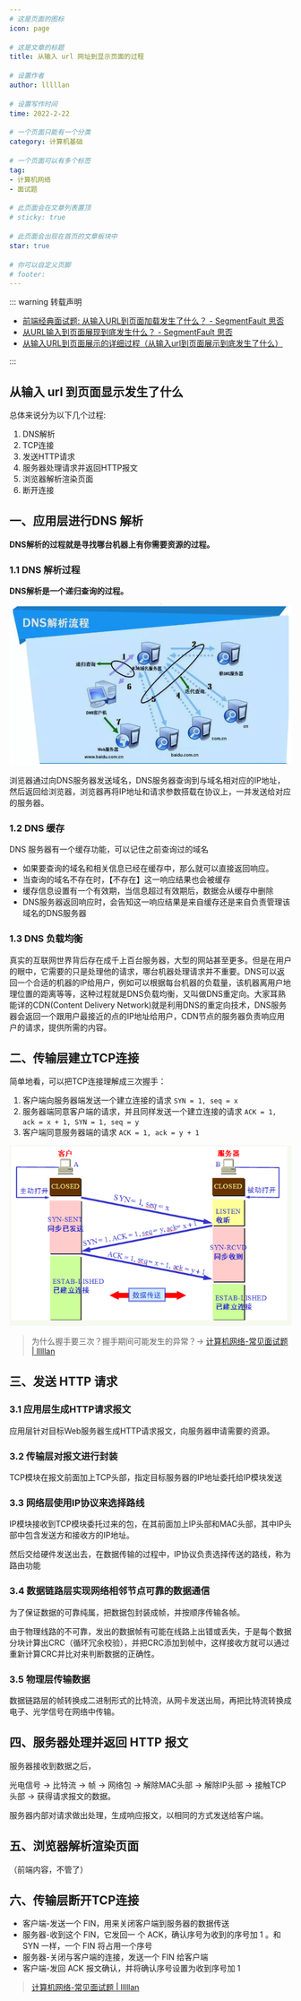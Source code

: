 ```yaml
---
# 这是页面的图标
icon: page

# 这是文章的标题
title: 从输入 url 网址到显示页面的过程

# 设置作者
author: lllllan

# 设置写作时间
time: 2022-2-22

# 一个页面只能有一个分类
category: 计算机基础

# 一个页面可以有多个标签
tag:
- 计算机网络
- 面试题

# 此页面会在文章列表置顶
# sticky: true

# 此页面会出现在首页的文章板块中
star: true

# 你可以自定义页脚
# footer: 
---
```




::: warning 转载声明

- [前端经典面试题: 从输入URL到页面加载发生了什么？ - SegmentFault 思否](https://segmentfault.com/a/1190000006879700)
- [从URL输入到页面展现到底发生什么？ - SegmentFault 思否](https://segmentfault.com/a/1190000017184701)
- [从输入URL到页面展示的详细过程（从输入url到页面展示到底发生了什么）](https://blog.csdn.net/qinian8/article/details/99081105)

:::



## 从输入 url 到页面显示发生了什么

总体来说分为以下几个过程:

1. DNS解析
2. TCP连接
3. 发送HTTP请求
4. 服务器处理请求并返回HTTP报文
5. 浏览器解析渲染页面
6. 断开连接



## 一、应用层进行DNS 解析

**DNS解析的过程就是寻找哪台机器上有你需要资源的过程。**



### 1.1 DNS 解析过程

**DNS解析是一个递归查询的过程。**



![preview](README.assets/view.png)



浏览器通过向DNS服务器发送域名，DNS服务器查询到与域名相对应的IP地址，然后返回给浏览器，浏览器再将IP地址和请求参数搭载在协议上，一并发送给对应的服务器。



### 1.2 DNS 缓存

DNS 服务器有一个缓存功能，可以记住之前查询过的域名

- 如果要查询的域名和相关信息已经在缓存中，那么就可以直接返回响应。
- 当查询的域名不存在时，【不存在】这一响应结果也会被缓存
- 缓存信息设置有一个有效期，当信息超过有效期后，数据会从缓存中删除
- DNS服务器返回响应时，会告知这一响应结果是来自缓存还是来自负责管理该域名的DNS服务器



### 1.3 DNS 负载均衡

真实的互联网世界背后存在成千上百台服务器，大型的网站甚至更多。但是在用户的眼中，它需要的只是处理他的请求，哪台机器处理请求并不重要。DNS可以返回一个合适的机器的IP给用户，例如可以根据每台机器的负载量，该机器离用户地理位置的距离等等，这种过程就是DNS负载均衡，又叫做DNS重定向。大家耳熟能详的CDN(Content Delivery Network)就是利用DNS的重定向技术，DNS服务器会返回一个跟用户最接近的点的IP地址给用户，CDN节点的服务器负责响应用户的请求，提供所需的内容。



## 二、传输层建立TCP连接



简单地看，可以把TCP连接理解成三次握手：

1. 客户端向服务器端发送一个建立连接的请求 `SYN = 1, seq = x`
2. 服务器端同意客户端的请求，并且同样发送一个建立连接的请求 `ACK = 1, ack = x + 1, SYN = 1, seq = y`
3. 客户端同意服务器端的请求 `ACK = 1, ack = y + 1`

![img](README.assets/0c9f470819684156cfdc27c682db4def.cf54da4f.png)



> 为什么握手要三次？握手期间可能发生的异常？-> [计算机网络-常见面试题 | lllllan](http://blog.lllllan.cn/cs-basic/network/interview-questions/#二、tcp-三次握手)



## 三、发送 HTTP 请求



### 3.1 应用层生成HTTP请求报文

应用层针对目标Web服务器生成HTTP请求报文，向服务器申请需要的资源。



### 3.2 传输层对报文进行封装

TCP模块在报文前面加上TCP头部，指定目标服务器的IP地址委托给IP模块发送



 ### 3.3 网络层使用IP协议来选择路线

IP模块接收到TCP模块委托过来的包，在其前面加上IP头部和MAC头部，其中IP头部中包含发送方和接收方的IP地址。

然后交给硬件发送出去，在数据传输的过程中，IP协议负责选择传送的路线，称为路由功能



### 3.4 数据链路层实现网络相邻节点可靠的数据通信

为了保证数据的可靠纯属，把数据包封装成帧，并按顺序传输各帧。

由于物理线路的不可靠，发出的数据帧有可能在线路上出错或丢失，于是每个数据分块计算出CRC（循环冗余校验），并把CRC添加到帧中，这样接收方就可以通过重新计算CRC并比对来判断数据的正确性。



### 3.5 物理层传输数据

数据链路层的帧转换成二进制形式的比特流，从网卡发送出局，再把比特流转换成电子、光学信号在网络中传输。



## 四、服务器处理并返回 HTTP 报文

服务器接收到数据之后，

光电信号 → 比特流 → 帧 → 网络包 → 解除MAC头部 → 解除IP头部 → 接触TCP头部 → 获得请求报文的数据。

服务器内部对请求做出处理，生成响应报文，以相同的方式发送给客户端。



## 五、浏览器解析渲染页面

（前端内容，不管了）



## 六、传输层断开TCP连接

- 客户端-发送一个 FIN，用来关闭客户端到服务器的数据传送
- 服务器-收到这个 FIN，它发回一 个 ACK，确认序号为收到的序号加 1 。和 SYN 一样，一个 FIN 将占用一个序号
- 服务器-关闭与客户端的连接，发送一个 FIN 给客户端
- 客户端-发回 ACK 报文确认，并将确认序号设置为收到序号加 1



> [计算机网络-常见面试题 | lllllan](http://blog.lllllan.cn/cs-basic/network/interview-questions/#三、tcp四次挥手)


